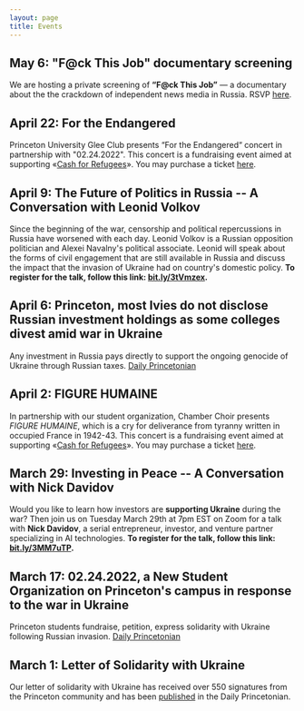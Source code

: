 ```yaml
---
layout: page
title: Events
---
```


## May 6: "F@ck This Job" documentary screening

We are hosting a private screening of **“F@ck This Job”** — a documentary about the the crackdown of independent news media in Russia. RSVP [here](https://docs.google.com/forms/d/e/1FAIpQLSevpQjbYZrljWXIlTuOtDu3DioKjUMvn8qGkpLBtlidX45nXg/viewform).

 
## April 22:  For the Endangered

Princeton University Glee Club presents “For the Endangered“ concert in partnership with "02.24.2022". This concert is a fundraising event aimed at supporting «[Cash for Refugees](https://www.cashforrefugees.org)». You may purchase a ticket [here](https://princetongleeclub.com).
 




## April 9: The Future of Politics in Russia -- A Conversation with Leonid Volkov

Since the beginning of the war, censorship and political repercussions in Russia have worsened with each day. Leonid Volkov is a Russian opposition politician and Alexei Navalny's political associate. Leonid will speak about the forms of civil engagement that are still available in Russia and discuss the impact that the invasion of Ukraine had on country's domestic policy. **To register for the talk, follow this link:  [bit.ly/3tVmzex](https://docs.google.com/forms/d/e/1FAIpQLSd3ZGz6in-8M_4OHovh41EWfPBivz3io5xh1kriJNmK3RZi6Q/viewform).**


## April 6: Princeton, most Ivies do not disclose Russian investment holdings as some colleges divest amid war in Ukraine
Any investment in Russia pays directly to support the ongoing genocide of Ukraine through Russian taxes. [Daily Princetonian](https://www.dailyprincetonian.com/article/2022/04/princeton-divestment-russian-holdings-ukraine-invasion)




## April 2: FIGURE HUMAINE

In partnership with our student organization, Chamber Choir presents *FIGURE HUMAINE*, which is a cry for deliverance from tyranny written in occupied France in 1942-43. This concert is a fundraising event aimed at supporting «[Cash for Refugees](https://www.cashforrefugees.org)». You may purchase a ticket [here](https://princetongleeclub.com).

 

## March 29: Investing in Peace -- A Conversation with Nick Davidov

Would you like to learn how investors are **supporting Ukraine** during the war? Then join us on Tuesday March 29th at 7pm EST on Zoom for a talk with **Nick Davidov**, a serial entrepreneur, investor, and venture partner specializing in AI technologies. **To register for the talk, follow this link:  [bit.ly/3MM7uTP](https://docs.google.com/forms/d/e/1FAIpQLSe3zY_FPXImDrJn4cShpbOFpV9JIsCSqs-bJAT1XVEjIwc5dw/viewform).**

 
## March 17: 02.24.2022, a New Student Organization on Princeton's campus in response to the war in Ukraine
Princeton students fundraise, petition, express solidarity with Ukraine following Russian invasion. [Daily Princetonian](https://www.dailyprincetonian.com/article/2022/03/princeton-university-shows-support-for-ukraine)

 
## March 1: Letter of Solidarity with Ukraine
Our letter of solidarity with Ukraine has received over 550 signatures from the Princeton community and has been [published](https://www.dailyprincetonian.com/article/2022/03/letter-solidarity-ukraine-russia-princeton) in the Daily Princetonian.


